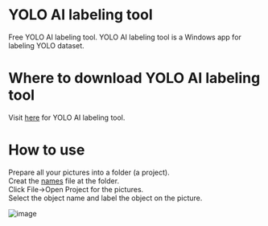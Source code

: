 # YOLO AI labeling tool
Free YOLO AI labeling tool.  YOLO AI labeling tool is a Windows app for labeling YOLO dataset.

# Where to download YOLO AI labeling tool
Visit [here](https://www.dropbox.com/s/2oceggrco3kpjow/LILIN%20AI%20Labeling%20Tool_1.0.10.exe?dl=0) for YOLO AI labeling tool. 

# How to use
Prepare all your pictures into a folder (a project). <BR>
Creat the [names](https://github.com/LILINOpenGitHub/Labeling-Tool/blob/main/GYNet_AIFIRE_Label.names) file at the folder. <BR>
Click File->Open Project for the pictures. <BR>
Select the object name and label the object on the picture. <BR>

![image](https://github.com/LILINOpenGitHub/Labeling-Tool/blob/main/img/labelingtool.gif)
